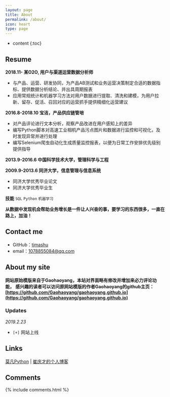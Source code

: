 ```yaml
---
layout: page
title: About
permalink: /about/
icon: heart
type: page
---
```


* content
{:toc}

## Resume

**2018.11- 某O2O, 用户与渠道运营数据分析师**
* 与产品、运营、研发协同，为产品AB测试和业务运营决策制定合适的数据指标、提供数据分析结论、并出具周期报表
* 应用常规统计和机器学习方法对用户数据进行提取、清洗和建模，为用户拉新、留存、促活、召回对应的运营抓手提供精细化运营建议

**2016.8-2018.10 宝洁，产品供应链管培**
* 对产品评论进行文本分析，观察产品改进在用户感知上的差异
* 编写Python脚本对高速工业相机产品污点图片和数据进行监控和可视化，及时发现异常并进行处理
* 编写Selenium爬虫自动化生成质量监控报表，以便为日常工作安排优先级别提供指导


**2013.9-2016.6 中国科学技术大学，管理科学与工程**

**2009.9-2013.6 同济大学，信息管理与信息系统**
* 同济大学优秀毕业论文
* 同济大学优秀毕业生

**技能**
`SQL`  `Python`  `机器学习`

**从数据中发现机会帮助业务增长是一件让人兴奋的事，要学习的东西很多，一直在路上，加油！**

## Contact me

* GitHub：[tjmashu](https://github.com/tjmashu)
* email：1078855084@qq.com
<!-- * [Weibo](http://weibo.com/3115521wh) -->
<!-- * [知乎](https://www.zhihu.com/people/gaohaoyang) -->
<!-- * [Facebook](https://www.facebook.com/gaohaoyang.water) -->
<!-- * [Twitter](https://twitter.com/gaohaoyang126) -->
<!-- * [豆瓣](https://www.douban.com/people/42525035/) -->
<!-- * [豆瓣音乐人-浩阳的小站](https://site.douban.com/haoyangaiyinyue/) -->

## About my site

**网站原始模版来自于Gaohaoyang，本站对界面略有修改并增加来必力评论功能，**
**感兴趣的读者可以访问原网站模版的作者Gaohaoyang的github主页：[https://github.com/Gaohaoyang/gaohaoyang.github.io](https://github.com/Gaohaoyang/gaohaoyang.github.io)**


### Updates

*2019.2.23*

- `[+]` 网站上线 



## Links

[莫凡Python](https://morvanzhou.github.io) \| [崔庆才的个人博客](https://cuiqingcai.com/) 

## Comments

{% include comments.html %}
